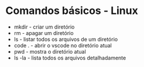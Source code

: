 # Comandos básicos - Linux

- mkdir - criar um diretório
- rm - apagar um diretório
- ls - listar todos os arquivos de um diretório
- code . - abrir o vscode no diretório atual
- pwd - mostra o diretório atual
- ls -la - lista todos os arquivos detalhadamente